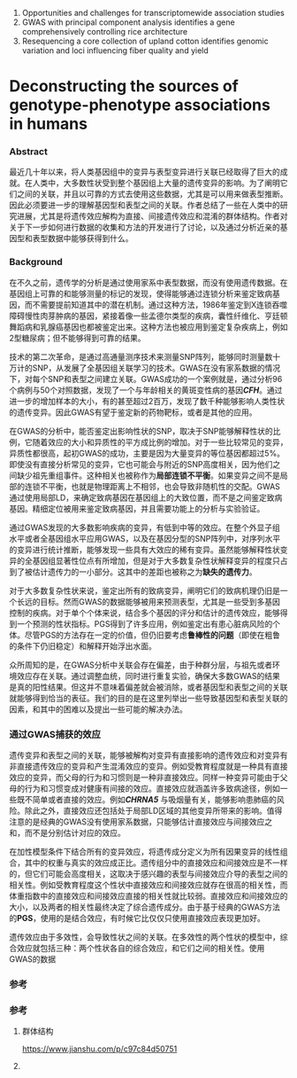 1.  Opportunities and challenges for transcriptomewide association studies
2.  GWAS with principal component analysis identifies a gene comprehensively controlling rice architecture
3.  Resequencing a core collection of upland cotton identifies genomic variation and loci influencing fiber quality and yield

# Deconstructing the sources of genotype-phenotype associations in humans



### Abstract

最近几十年以来，将人类基因组中的变异与表型变异进行关联已经取得了巨大的成就。在人类中，大多数性状受到整个基因组上大量的遗传变异的影响。为了阐明它们之间的关联，并且以可靠的方式去使用这些数据，尤其是可以用来做表型推断。因此必须要进一步的理解基因型和表型之间的关联。作者总结了一些在人类中的研究进展，尤其是将遗传效应解构为直接、间接遗传效应和混淆的群体结构。作者对关于下一步如何进行数据的收集和方法的开发进行了讨论，以及通过分析近亲的基因型和表型数据中能够获得到什么。



### Background

在不久之前，遗传学的分析是通过使用家系中表型数据，而没有使用遗传数据。在基因组上可靠的和能够测量的标记的发现，使得能够通过连锁分析来鉴定致病基因，而不需要提前知道其中的潜在机制。通过这种方法，1986年鉴定到X连锁吞噬障碍慢性肉芽肿病的基因，紧接着像一些孟德尔类型的疾病，囊性纤维化、亨廷顿舞蹈病和乳腺癌基因也都被鉴定出来。这种方法也被应用到鉴定复杂疾病上，例如2型糖尿病；但不能够得到可靠的结果。

技术的第二次革命，是通过高通量测序技术来测量SNP阵列，能够同时测量数十万计的SNP，从发展了全基因组关联学习的技术。GWAS在没有家系数据的情况下，对每个SNP和表型之间建立关联。GWAS成功的一个案例就是，通过分析96个病例与50个对照数据，发现了一个与年龄相关的黄斑变性病的基因***CFH***。通过进一步的增加样本的大小，有的甚至超过2百万，发现了数千种能够影响人类性状的遗传变异。因此GWAS有望于鉴定新的药物靶标，或者是其他的应用。

在GWAS的分析中，能否鉴定出影响性状的SNP，取决于SNP能够解释性状的比例，它随着效应的大小和异质性的平方成比例的增加。对于一些比较常见的变异，异质性都很高，起初GWAS的成功，主要是因为大量变异的等位基因都超过5%。即使没有直接分析常见的变异，它也可能会与附近的SNP高度相关，因为他们之间缺少祖先重组事件。这种相关也被称作为**局部连锁不平衡**。如果变异之间不是局部的连锁不平衡，也就是物理距离上不相邻，也会导致非随机性的交配。GWAS通过使用局部LD，来确定致病基因在基因组上的大致位置，而不是之间鉴定致病基因。精细定位被用来鉴定致病基因，并且需要功能上的分析与实验验证。

通过GWAS发现的大多数影响疾病的变异，有低到中等的效应。在整个外显子组水平或者全基因组水平应用GWAS，以及在基因分型的SNP阵列中，对序列水平的变异进行统计推断，能够发现一些具有大效应的稀有变异。虽然能够解释性状变异的全基因组显著性位点有所增加，但是对于大多数复杂性状解释变异的程度只占到了被估计遗传力的一小部分。这其中的差距也被称之为**缺失的遗传力**。

对于大多数复杂性状来说，鉴定出所有的致病变异，阐明它们的致病机理仍旧是一个长远的目标。然而GWAS的数据能够被用来预测表型，尤其是一些受到多基因控制的疾病。对于单个个体来说，结合多个基因的评分和估计的遗传效应，能够得到一个预测的性状指标。PGS得到了许多应用，例如鉴定出有患心脏病风险的个体。尽管PGS的方法存在一定的价值，但仍旧要考虑**鲁棒性的问题**（即使在粗鲁的条件下仍旧稳定）和解释开始浮出水面。

众所周知的是，在GWAS分析中关联会存在偏差，由于种群分层，与祖先或者环境效应存在关联。通过调整血统，同时进行重复实验，确保大多数GWAS的结果是真的阳性结果。但这并不意味着偏差就会被消除，或者基因型和表型之间的关联就能够得到恰当的表征。我们的目的是在这里列举出一些导致基因型和表型关联的因素，和其中的困难以及提出一些可能的解决办法。

### 通过GWAS捕获的效应

遗传变异和表型之间的关联，能够被解构对变异有直接影响的遗传效应和对变异有非直接遗传效应的变异和产生混淆效应的变异。例如受教育程度就是一种具有直接效应的变异，而父母的行为和习惯则是一种非直接效应。同样一种变异可能由于父母的行为和习惯变成对健康有间接的效应。直接效应就涵盖许多致病途径，例如一些既不简单或者直接的效应。例如***CHRNA5*** 与吸烟量有关，能够影响患肺癌的风险。除此之外，直接效应还包括处于局部LD区域的其他变异所带来的影响。值得注意的是经典的GWAS没有使用家系数据，只能够估计直接效应与间接效应之和，而不是分别估计对应的效应。

在加性模型条件下结合所有的变异效应，将遗传成分定义为所有因果变异的线性组合，其中的权重与真实的效应成正比。遗传组分中的直接效应和间接效应是不一样的，但它们可能会高度相关，这取决于感兴趣的表型与间接效应介导的表型之间的相关性。例如受教育程度这个性状中直接效应和间接效应就存在很高的相关性，而体重指数中的直接效应和间接效应直接的相关性就比较弱。直接效应和间接效应的大小，以及两者的相关性最终决定了综合遗传成分。由于基于经典的GWAS方法的**PGS**，使用的是结合效应，有时候它比仅仅只使用直接效应表现更加好。

遗传效应由于多效性，会导致性状之间的关联。在多效性的两个性状的模型中，综合效应就包括三种：两个性状各自的综合效应，和它们之间的相关性。使用GWAS的数据































### 参考



### 参考

1. 群体结构

    https://www.jianshu.com/p/c97c84d50751 

2. 

